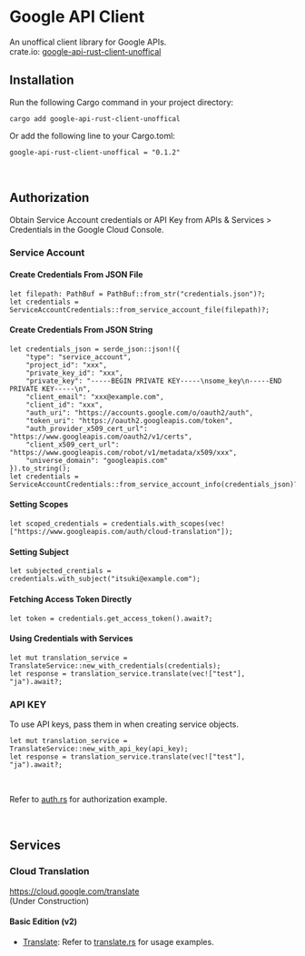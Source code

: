 # Google API Client
An unoffical client library for Google APIs. <br>
crate.io: [google-api-rust-client-unoffical](https://crates.io/crates/google-api-rust-client-unoffical)
<br>

## Installation
Run the following Cargo command in your project directory:
```
cargo add google-api-rust-client-unoffical
```
Or add the following line to your Cargo.toml:
```
google-api-rust-client-unoffical = "0.1.2"
```
<br>

## Authorization
Obtain Service Account credentials or API Key from APIs & Services > Credentials in the Google Cloud Console. 


### Service Account 
#### Create Credentials From JSON File
```
let filepath: PathBuf = PathBuf::from_str("credentials.json")?;
let credentials = ServiceAccountCredentials::from_service_account_file(filepath)?;
```

#### Create Credentials From JSON String
```
let credentials_json = serde_json::json!({
    "type": "service_account",
    "project_id": "xxx",
    "private_key_id": "xxx",
    "private_key": "-----BEGIN PRIVATE KEY-----\nsome_key\n-----END PRIVATE KEY-----\n",
    "client_email": "xxx@example.com",
    "client_id": "xxx",
    "auth_uri": "https://accounts.google.com/o/oauth2/auth",
    "token_uri": "https://oauth2.googleapis.com/token",
    "auth_provider_x509_cert_url": "https://www.googleapis.com/oauth2/v1/certs",
    "client_x509_cert_url": "https://www.googleapis.com/robot/v1/metadata/x509/xxx",
    "universe_domain": "googleapis.com"
}).to_string();
let credentials = ServiceAccountCredentials::from_service_account_info(credentials_json)?;
```
#### Setting Scopes
```
let scoped_credentials = credentials.with_scopes(vec!["https://www.googleapis.com/auth/cloud-translation"]);
```

#### Setting Subject
```
let subjected_crentials = credentials.with_subject("itsuki@example.com");
```

#### Fetching Access Token Directly
```
let token = credentials.get_access_token().await?;
```

#### Using Credentials with Services
```
let mut translation_service = TranslateService::new_with_credentials(credentials);
let response = translation_service.translate(vec!["test"], "ja").await?;
```


### API KEY
To use API keys, pass them in when creating service objects. 
```
let mut translation_service = TranslateService::new_with_api_key(api_key);
let response = translation_service.translate(vec!["test"], "ja").await?;
```
<br>

Refer to [auth.rs](/examples/auth.rs) for authorization example.

<br>

## Services

### Cloud Translation
https://cloud.google.com/translate <br>
(Under Construction)

#### Basic Edition (v2)
- [Translate](https://cloud.google.com/translate/docs/basic/translating-text#translate_translate_text-drest): Refer to [translate.rs](/examples/translate.rs) for usage examples.

